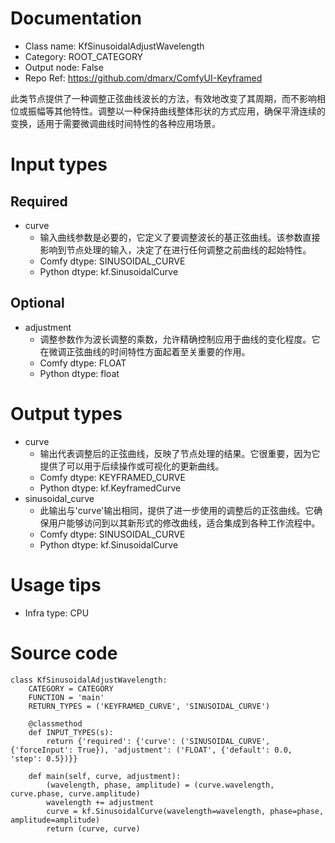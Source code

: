 # Documentation
- Class name: KfSinusoidalAdjustWavelength
- Category: ROOT_CATEGORY
- Output node: False
- Repo Ref: https://github.com/dmarx/ComfyUI-Keyframed

此类节点提供了一种调整正弦曲线波长的方法，有效地改变了其周期，而不影响相位或振幅等其他特性。调整以一种保持曲线整体形状的方式应用，确保平滑连续的变换，适用于需要微调曲线时间特性的各种应用场景。

# Input types
## Required
- curve
    - 输入曲线参数是必要的，它定义了要调整波长的基正弦曲线。该参数直接影响到节点处理的输入，决定了在进行任何调整之前曲线的起始特性。
    - Comfy dtype: SINUSOIDAL_CURVE
    - Python dtype: kf.SinusoidalCurve
## Optional
- adjustment
    - 调整参数作为波长调整的乘数，允许精确控制应用于曲线的变化程度。它在微调正弦曲线的时间特性方面起着至关重要的作用。
    - Comfy dtype: FLOAT
    - Python dtype: float

# Output types
- curve
    - 输出代表调整后的正弦曲线，反映了节点处理的结果。它很重要，因为它提供了可以用于后续操作或可视化的更新曲线。
    - Comfy dtype: KEYFRAMED_CURVE
    - Python dtype: kf.KeyframedCurve
- sinusoidal_curve
    - 此输出与'curve'输出相同，提供了进一步使用的调整后的正弦曲线。它确保用户能够访问到以其新形式的修改曲线，适合集成到各种工作流程中。
    - Comfy dtype: SINUSOIDAL_CURVE
    - Python dtype: kf.SinusoidalCurve

# Usage tips
- Infra type: CPU

# Source code
```
class KfSinusoidalAdjustWavelength:
    CATEGORY = CATEGORY
    FUNCTION = 'main'
    RETURN_TYPES = ('KEYFRAMED_CURVE', 'SINUSOIDAL_CURVE')

    @classmethod
    def INPUT_TYPES(s):
        return {'required': {'curve': ('SINUSOIDAL_CURVE', {'forceInput': True}), 'adjustment': ('FLOAT', {'default': 0.0, 'step': 0.5})}}

    def main(self, curve, adjustment):
        (wavelength, phase, amplitude) = (curve.wavelength, curve.phase, curve.amplitude)
        wavelength += adjustment
        curve = kf.SinusoidalCurve(wavelength=wavelength, phase=phase, amplitude=amplitude)
        return (curve, curve)
```